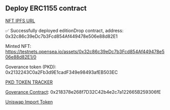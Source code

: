 ## Deploy ERC1155 contract

[NFT IPFS URL](https://gateway.ipfscdn.io/ipfs/QmW6PX96UTccJqhw6M6DLENsF2o7dbLzEECFW3oiK5hLTm/0)

✅ Successfully deployed editionDrop contract, address: 0x32c86c39eDc7b3Fcd854Af449478e506e88d82E1

Minted NFT: https://testnets.opensea.io/assets/0x32c86c39eDc7b3Fcd854Af449478e506e88d82E1/0

Goverance token (PKD): 0x2132243C0a2Fb3d9E1cadF349e98493afEB503EC

[PKD TOKEN TRACKER](https://rinkeby.etherscan.io/token/0x2132243C0a2Fb3d9E1cadF349e98493afEB503EC)

[Goverance Contract](https://rinkeby.etherscan.io/address/0x218378e268f7D32C42b4e2c7a122665B259306fE): 0x218378e268f7D32C42b4e2c7a122665B259306fE

[Uniswap Import Token](https://app.uniswap.org/#/swap)
